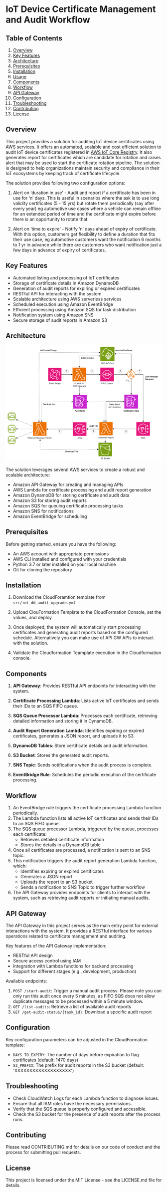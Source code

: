 # IoT Device Certificate Management and Audit Workflow

## Table of Contents
1. [Overview](#overview)
2. [Key Features](#key-features)
3. [Architecture](#architecture)
4. [Prerequisites](#prerequisites)
5. [Installation](#installation)
6. [Usage](#usage)
7. [Components](#components)
8. [Workflow](#workflow)
9. [API Gateway](#api-gateway)
10. [Configuration](#configuration)
11. [Troubleshooting](#troubleshooting)
12. [Contributing](#contributing)
13. [License](#license)

## Overview

This project provides a solution for auditing IoT device certificates using AWS services. It offers an automated, scalable and cost efficient solution to audit IoT device certificates registered in [AWS IoT Core Registry](https://docs.aws.amazon.com/iot/latest/developerguide/thing-registry.html). It also generates report for certificates which are candidate for rotation and raises alert that may be used to start the certificate rotation pipeline. The solution is designed to help organizations maintain security and compliance in their IoT ecosystems by keeping track of certificate lifecycle.

The solution provides following two configuration options:  


1. Alert on ‘duration in use’  -  Audit and report if a certificate has been in use for ‘n’ days. This is useful in scenarios where the ask is to use long validity certificates (5 - 15 yrs) but rotate them periodically (say after every year) eg automotive use cases where a vehicle can remain offline for an extended period of time and the certificate might expire before there is an opportunity to rotate that.

2. Alert on ‘time to expire’ - Notify ‘n’ days ahead of expiry of certificate. With this option, customers get flexibility to define a duration that fits their use case, eg automotive customers want the notification 6 months to 1 yr in advance while there are customers who want notification just a few days in advance of expiry of certificates. 

## Key Features

- Automated listing and processing of IoT certificates
- Storage of certificate details in Amazon DynamoDB
- Generation of audit reports for expiring or expired certificates
- RESTful API for interacting with the system
- Scalable architecture using AWS serverless services
- Scheduled execution using Amazon EventBridge
- Efficient processing using Amazon SQS for task distribution
- Notification system using Amazon SNS
- Secure storage of audit reports in Amazon S3

## Architecture

![Architecture Diagram](architecture/diagram.png)

The solution leverages several AWS services to create a robust and scalable architecture:

- Amazon API Gateway for creating and managing APIs
- AWS Lambda for certificate processing and audit report generation
- Amazon DynamoDB for storing certificate and audit data
- Amazon S3 for storing audit reports
- Amazon SQS for queuing certificate processing tasks
- Amazon SNS for notifications
- Amazon EventBridge for scheduling

## Prerequisites

Before getting started, ensure you have the following:

- An AWS account with appropriate permissions
- AWS CLI installed and configured with your credentials
- Python 3.7 or later installed on your local machine
- Git for cloning the repository

## Installation

1. Download the CloudForamtion template from `src/iot_dd_audit_upgrade.yml`

2. Upload ClouFormation Template to the CloudFormation Console, set the values, and deploy

3. Once deployed, the system will automatically start processing certificates and generating audit reports based on the configured schedule. Alternatively you can make use of API GW APIs to interact with the solution.

4. Vailidate the Cloudformation Teamplate execution in the Cloudformation console.


## Components

1. **API Gateway**: Provides RESTful API endpoints for interacting with the system.

2. **Certificate Processing Lambda**: Lists active IoT certificates and sends their IDs to an SQS FIFO queue.

3. **SQS Queue Processor Lambda**: Processes each certificate, retrieving detailed information and storing it in DynamoDB.

4. **Audit Report Generation Lambda**: Identifies expiring or expired certificates, generates a JSON report, and uploads it to S3.

5. **DynamoDB Tables**: Store certificate details and audit information.

6. **S3 Bucket**: Stores the generated audit reports.

7. **SNS Topic**: Sends notifications when the audit process is complete.

8. **EventBridge Rule**: Schedules the periodic execution of the certificate processing.


## Workflow

1. An EventBridge rule triggers the certificate processing Lambda function periodically.
2. The Lambda function lists all active IoT certificates and sends their IDs to an SQS FIFO queue.
3. The SQS queue processor Lambda, triggered by the queue, processes each certificate:
   - Retrieves detailed certificate information
   - Stores the details in a DynamoDB table
4. Once all certificates are processed, a notification is sent to an SNS topic.
5. This notification triggers the audit report generation Lambda function, which:
   - Identifies expiring or expired certificates
   - Generates a JSON report
   - Uploads the report to an S3 bucket
   - Sends a notification to SNS Topic to trigger further workflow
6. The API Gateway provides endpoints for clients to interact with the system, such as retrieving audit reports or initiating manual audits.

## API Gateway

The API Gateway in this project serves as the main entry point for external interactions with the system. It provides a RESTful interface for various operations related to certificate management and auditing.

Key features of the API Gateway implementation:

- RESTful API design
- Secure access control using IAM
- Integration with Lambda functions for backend processing
- Support for different stages (e.g., development, production)

Available endpoints:

1. `POST /start-audit`: Trigger a manual audit process. Please note you can only run this audit once every 5 minutes, as FIFO SQS does not allow duplicate messages to be processed within a 5 minute window.
2. `GET /list-audits`: Retrieve a list of available audit reports
3. `GET /get-audit-status/{task_id}`: Download a specific audit report

## Configuration

Key configuration parameters can be adjusted in the CloudFormation template:

- `DAYS_TO_EXPIRY`: The number of days before expiration to flag certificates (default: 1470 days)
- `S3_PREFIX`: The prefix for audit reports in the S3 bucket (default: 'XXXXXXXXXXXXXXXXXXX')


## Troubleshooting

- Check CloudWatch Logs for each Lambda function to diagnose issues.
- Ensure that all IAM roles have the necessary permissions.
- Verify that the SQS queue is properly configured and accessible.
- Check the S3 bucket for the presence of audit reports after the process runs.

## Contributing

Please read CONTRIBUTING.md for details on our code of conduct and the process for submitting pull requests.

## License

This project is licensed under the MIT License - see the LICENSE.md file for details.
